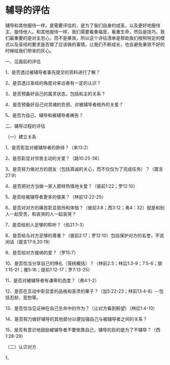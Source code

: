# 辅导的评估



<p>辅导和其他服侍一样，是需要评估的，是为了我们自身的成圣，以及更好地服侍主，服侍他人。和其他服侍一样，我们需要看重福音，看重生命，然后是技巧。我们最重要的是对主忠心，而不是果效。所以这个评估清单是帮助我们按照特定的模式以及圣经的要求是否做了应该做的事情，让我们不断成长，也会避免果效不好的时候给我们带来的灰心。</p>

<p>一、见面前的评估</p>

<p>1、是否透过被辅导者事先提交的资料进行了解？</p>

<p>2、是否透过圣经的角度对来访者有一定的认识？</p>

<p>3、是否预备好自己的属灵状态，包括和主的关系？</p>

<p>4、是否预备好自己对灵魂的负担、对被辅导者格外的关爱？</p>

<p>5、是否为自己、辅导和被辅导者祷告？</p>

<p>二、辅导过程的评估</p>

<p>（一）建立关系</p>

<p>1、是否彰显对被辅导者的款待？（来13:2）</p>

<p>2、是否彰显对邻舍主动的关爱？（路10:25-36）</p>

<p>3、是否努力做对方的朋友（包括真诚的关心，而不仅仅为了完成任务）？（箴言27:9）</p>

<p>4、是否把对方当做一家人那样热情地关爱？（彼前1:22；罗12:10）</p>

<p>5、是否给被辅导者更多的俊美？（林前12:22-25）</p>

<p>6、是否对对方的痛苦彰显慈怜和体恤？（彼前3:8；西3:12；弗4：32）就是和别人一起受苦，和哀哭的人一起哀哭？</p>

<p>7、是否给别人足够的聆听？（伯21:1-3）</p>

<p>8、是否给与对方足够的尊重？（彼前2:17；罗12:10）包括保护对方的名誉，不说闲话（箴言17:9,20:19）</p>

<p>9、是否给对方接纳的爱？（罗15:7）</p>

<p>10、是否恰当分享自己的挣扎（笼统概括）？（林前2:3；林后1:3-9；7:5-6；腓1:15-21；雅5:16；提前1:12-17；罗7:13-25）</p>

<p>11、是否对被辅导者有谦卑的态度？（弗4:1-2）</p>

<p>12、是否在互动中彰显爱的品格和圣灵的果子？（加5:22-23；林前13:4-8）--包括忍耐、宽恕等。</p>

<p>13、是否恰当见证神在自己生命中的作为？（让对方看到盼望）（林后1:4-10）</p>

<p>14、是否努力做好辅导的其他部分以便加强自己与被辅导者之间的关系？</p>

<p>15、是否有意识地鼓励被辅导者不要依靠自己，辅导的目的是为了不辅导？（西1:28-29）</p>

<p>（二）认识对方</p>

<p>1、</p>